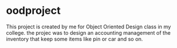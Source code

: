 # oodproject
This project is created by me for Object Oriented Design class in my college. 
the projec was to design an accounting management of the inventory that keep some items like pin or car and so on.
